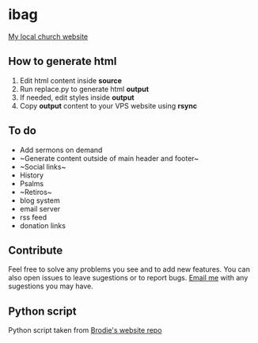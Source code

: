 # ibag
[My local church website](web.archive.org/web/20240721231406/https://ibagrecife.xyz/)

## How to generate html

1. Edit html content inside **source**
1. Run replace.py to generate html **output**
1. If needed, edit styles inside **output**
1. Copy **output** content to your VPS website using **rsync**

## To do

* Add sermons on demand
* ~Generate content outside of main header and footer~
* ~Social links~
* History
* Psalms
* ~Retiros~
* blog system
* email server
* rss feed
* donation links

## Contribute

Feel free to solve any problems you see and to add new features. You can also open issues to leave sugestions or to report bugs. [Email me](mailto:mateusmelo1080p@protonmail.com) with any sugestions you may have.

## Python script

Python script taken from [Brodie's website repo](https://github.com/BrodieRobertson/BrodiesWebsite)
